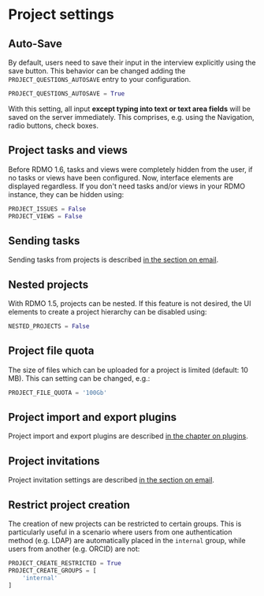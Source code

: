 # Project settings

## Auto-Save

By default, users need to save their input in the interview explicitly using the save button. This behavior can be changed adding the `PROJECT_QUESTIONS_AUTOSAVE` entry to your configuration.

```python
PROJECT_QUESTIONS_AUTOSAVE = True
```

With this setting, all input **except typing into text or text area fields** will be saved on the server immediately. This comprises, e.g. using the Navigation, radio buttons, check boxes.

## Project tasks and views

Before RDMO 1.6, tasks and views were completely hidden from the user, if no tasks or views have been configured. Now, interface elements are displayed regardless. If you don't need tasks and/or views in your RDMO instance, they can be hidden using:

```python
PROJECT_ISSUES = False
PROJECT_VIEWS = False
```

## Sending tasks

Sending tasks from projects is described [in the section on email](/configuration/email.md#send-tasks-via-email).

## Nested projects

With RDMO 1.5, projects can be nested. If this feature is not desired, the UI elements to create a project hierarchy can be disabled using:

```python
NESTED_PROJECTS = False
```

## Project file quota

The size of files which can be uploaded for a project is limited (default: 10 MB). This can setting can be changed, e.g.:

```python
PROJECT_FILE_QUOTA = '100Gb'
```

## Project import and export plugins

Project import and export plugins are described [in the chapter on plugins](/plugins/index).

## Project invitations

Project invitation settings are described [in the section on email](/configuration/email.md#invite-users-to-projects).

## Restrict project creation

The creation of new projects can be restricted to certain groups. This is particularly useful in a scenario where users from one authentication method (e.g. LDAP) are automatically placed in the `internal` group, while users from another (e.g. ORCID) are not:

```python
PROJECT_CREATE_RESTRICTED = True
PROJECT_CREATE_GROUPS = [
    'internal'
]
```
